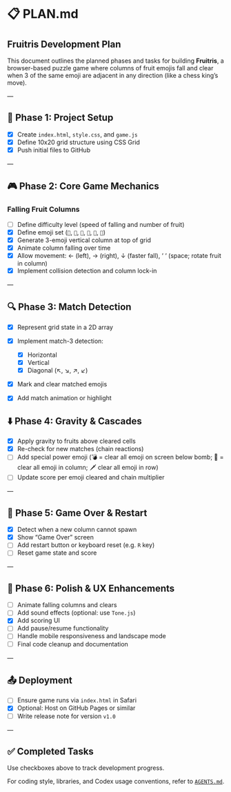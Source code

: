# 📋 PLAN.md

## Fruitris Development Plan

This document outlines the planned phases and tasks for building **Fruitris**, a browser-based puzzle game where columns of fruit emojis fall and clear when 3 of the same emoji are adjacent in any direction (like a chess king’s move).

—

## 🧱 Phase 1: Project Setup

- [x] Create `index.html`, `style.css`, and `game.js`
- [x] Define 10x20 grid structure using CSS Grid
- [x] Push initial files to GitHub

—

## 🎮 Phase 2: Core Game Mechanics

### Falling Fruit Columns
- [ ] Define difficulty level (speed of falling and number of fruit)
- [x] Define emoji set (`🥥`, `🍌`, `🍇`, `🍊`, `🍏`, `🍒`)
- [x] Generate 3-emoji vertical column at top of grid
- [x] Animate column falling over time
- [x] Allow movement: ← (left), → (right), ↓ (faster fall), ‘ ‘ (space; rotate fruit in column)
- [x] Implement collision detection and column lock-in

—

## 🔍 Phase 3: Match Detection

- [x] Represent grid state in a 2D array
- [x] Implement match-3 detection:
  - [x] Horizontal
  - [x] Vertical
  - [x] Diagonal (↖, ↘, ↗, ↙)
- [x] Mark and clear matched emojis
- [x] Add match animation or highlight


## ⬇️ Phase 4: Gravity & Cascades

- [x] Apply gravity to fruits above cleared cells
- [x] Re-check for new matches (chain reactions)
- [ ] Add special power emoji (💣 = clear all emoji on screen below bomb; 🏹 = clear all emoji in column; 🗡️ clear all emoji in row)
- [ ] Update score per emoji cleared and chain multiplier

—

## 🚨 Phase 5: Game Over & Restart

- [x] Detect when a new column cannot spawn
- [x] Show “Game Over” screen
- [ ] Add restart button or keyboard reset (e.g. `R` key)
- [ ] Reset game state and score

—

## 🧪 Phase 6: Polish & UX Enhancements

- [ ] Animate falling columns and clears
- [ ] Add sound effects (optional: use `Tone.js`)
- [x] Add scoring UI
- [ ] Add pause/resume functionality
- [ ] Handle mobile responsiveness and landscape mode
- [ ] Final code cleanup and documentation

—

## 📤 Deployment

- [ ] Ensure game runs via `index.html` in Safari
- [x] Optional: Host on GitHub Pages or similar
- [ ] Write release note for version `v1.0`

—

## ✅ Completed Tasks

Use checkboxes above to track development progress.

For coding style, libraries, and Codex usage conventions, refer to [`AGENTS.md`](./AGENTS.md).
